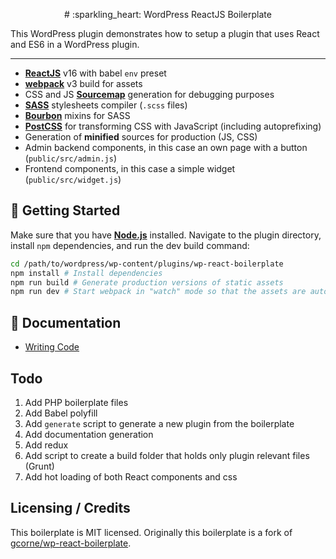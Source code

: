 <p align="center"># :sparkling_heart: WordPress ReactJS Boilerplate

This WordPress plugin demonstrates how to setup a plugin that uses React and ES6 in a WordPress plugin.</p>

---

* [**ReactJS**](https://reactjs.org/) v16 with babel `env` preset
* [**webpack**](https://webpack.js.org/) v3 build for assets
* CSS and JS [**Sourcemap**](https://www.html5rocks.com/en/tutorials/developertools/sourcemaps/) generation for debugging purposes
* [**SASS**](http://sass-lang.com/) stylesheets compiler (`.scss` files)
* [**Bourbon**](http://bourbon.io/) mixins for SASS
* [**PostCSS**](http://postcss.org/) for transforming CSS with JavaScript (including autoprefixing)
* Generation of **minified** sources for production (JS, CSS)
* Admin backend components, in this case an own page with a button (`public/src/admin.js`)
* Frontend components, in this case a simple widget (`public/src/widget.js`)

## :book: Getting Started

Make sure that you have [**Node.js**](https://nodejs.org/en/) installed. Navigate to the plugin directory, install `npm` dependencies, and run the dev build command:

```sh
cd /path/to/wordpress/wp-content/plugins/wp-react-boilerplate
npm install # Install dependencies
npm run build # Generate production versions of static assets
npm run dev # Start webpack in "watch" mode so that the assets are automatically compiled when a file changes
```

## :mountain_bicyclist: Documentation

* [Writing Code](./docs/writing-code.md)

## Todo

1. Add PHP boilerplate files
1. Add Babel polyfill
1. Add `generate` script to generate a new plugin from the boilerplate
1. Add documentation generation
1. Add redux
1. Add script to create a build folder that holds only plugin relevant files (Grunt)
1. Add hot loading of both React components and css

## Licensing / Credits
This boilerplate is MIT licensed. Originally this boilerplate is a fork of [gcorne/wp-react-boilerplate](https://github.com/gcorne/wp-react-boilerplate).